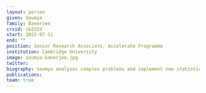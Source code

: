 ```yaml
---
layout: person
given: Soumya
family: Banerjee
crsid: sb2333
start: 2022-07-11
end: ""
position: Senior Research Associate, Accelerate Programme
institution: Cambridge University
image: soumya-banerjee.jpg
twitter: 
biography: Soumya analyses complex problems and implement new statistical and machine learning techniques for deriving insights from large amounts of data. He works closely with people from other domains, especially experimentalists and clinicians. Soumya worked in industry before completing a PhD in applying computational techniques to interdisciplinary topics. He has worked closely with domain experts in finance, healthcare, immunology, virology, and cell biology. Recently he collaborated with clinicians and patients on using patient and public involvement to build trust in AI algorithms. Soumya's research uses data science for social good and answer questions about complex systems. Complex systems are all around us, from social networks to transportation systems, cities, economies and financial markets. He is also very passionate about outreach, science communication.
publications:
team: true
---
```

